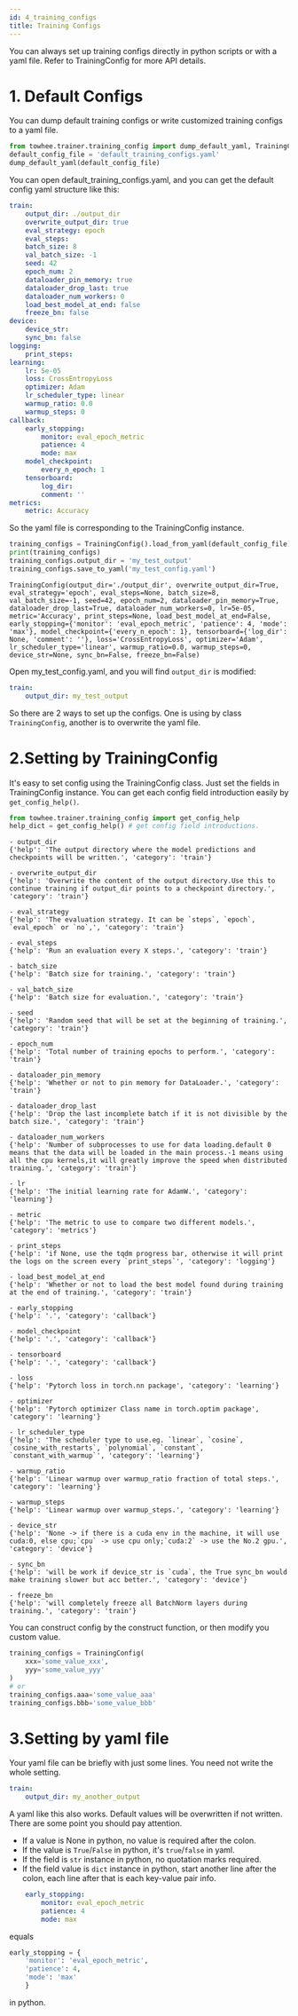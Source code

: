 ```yaml
---
id: 4_training_configs
title: Training Configs
---
```


You can always set up training configs directly in python scripts or with a yaml file. Refer to TrainingConfig for more API details.

# 1. Default Configs
You can dump default training configs or write customized training configs to a yaml file.




```python
from towhee.trainer.training_config import dump_default_yaml, TrainingConfig
default_config_file = 'default_training_configs.yaml'
dump_default_yaml(default_config_file)
```

You can open default_training_configs.yaml, and you can get the default config yaml structure like this:
```yaml
train:
    output_dir: ./output_dir
    overwrite_output_dir: true
    eval_strategy: epoch
    eval_steps:
    batch_size: 8
    val_batch_size: -1
    seed: 42
    epoch_num: 2
    dataloader_pin_memory: true
    dataloader_drop_last: true
    dataloader_num_workers: 0
    load_best_model_at_end: false
    freeze_bn: false
device:
    device_str:
    sync_bn: false
logging:
    print_steps:
learning:
    lr: 5e-05
    loss: CrossEntropyLoss
    optimizer: Adam
    lr_scheduler_type: linear
    warmup_ratio: 0.0
    warmup_steps: 0
callback:
    early_stopping:
        monitor: eval_epoch_metric
        patience: 4
        mode: max
    model_checkpoint:
        every_n_epoch: 1
    tensorboard:
        log_dir:
        comment: ''
metrics:
    metric: Accuracy
```
So the yaml file is corresponding to the TrainingConfig instance.


```python
training_configs = TrainingConfig().load_from_yaml(default_config_file)
print(training_configs)
training_configs.output_dir = 'my_test_output'
training_configs.save_to_yaml('my_test_config.yaml')
```

    TrainingConfig(output_dir='./output_dir', overwrite_output_dir=True, eval_strategy='epoch', eval_steps=None, batch_size=8, val_batch_size=-1, seed=42, epoch_num=2, dataloader_pin_memory=True, dataloader_drop_last=True, dataloader_num_workers=0, lr=5e-05, metric='Accuracy', print_steps=None, load_best_model_at_end=False, early_stopping={'monitor': 'eval_epoch_metric', 'patience': 4, 'mode': 'max'}, model_checkpoint={'every_n_epoch': 1}, tensorboard={'log_dir': None, 'comment': ''}, loss='CrossEntropyLoss', optimizer='Adam', lr_scheduler_type='linear', warmup_ratio=0.0, warmup_steps=0, device_str=None, sync_bn=False, freeze_bn=False)


Open my_test_config.yaml, and you will find `output_dir` is modified:
```yaml
train:
    output_dir: my_test_output
```
So there are 2 ways to set up the configs. One is using by class `TrainingConfig`, another is to overwrite the yaml file.

# 2.Setting by TrainingConfig
It's easy to set config using the TrainingConfig class. Just set the fields in TrainingConfig instance.
You can get each config field introduction easily by `get_config_help()`.


```python
from towhee.trainer.training_config import get_config_help
help_dict = get_config_help() # get config field introductions.
```

    - output_dir
    {'help': 'The output directory where the model predictions and checkpoints will be written.', 'category': 'train'}
    
    - overwrite_output_dir
    {'help': 'Overwrite the content of the output directory.Use this to continue training if output_dir points to a checkpoint directory.', 'category': 'train'}
    
    - eval_strategy
    {'help': 'The evaluation strategy. It can be `steps`, `epoch`, `eval_epoch` or `no`,', 'category': 'train'}
    
    - eval_steps
    {'help': 'Run an evaluation every X steps.', 'category': 'train'}
    
    - batch_size
    {'help': 'Batch size for training.', 'category': 'train'}
    
    - val_batch_size
    {'help': 'Batch size for evaluation.', 'category': 'train'}
    
    - seed
    {'help': 'Random seed that will be set at the beginning of training.', 'category': 'train'}
    
    - epoch_num
    {'help': 'Total number of training epochs to perform.', 'category': 'train'}
    
    - dataloader_pin_memory
    {'help': 'Whether or not to pin memory for DataLoader.', 'category': 'train'}
    
    - dataloader_drop_last
    {'help': 'Drop the last incomplete batch if it is not divisible by the batch size.', 'category': 'train'}
    
    - dataloader_num_workers
    {'help': 'Number of subprocesses to use for data loading.default 0 means that the data will be loaded in the main process.-1 means using all the cpu kernels,it will greatly improve the speed when distributed training.', 'category': 'train'}
    
    - lr
    {'help': 'The initial learning rate for AdamW.', 'category': 'learning'}
    
    - metric
    {'help': 'The metric to use to compare two different models.', 'category': 'metrics'}
    
    - print_steps
    {'help': 'if None, use the tqdm progress bar, otherwise it will print the logs on the screen every `print_steps`', 'category': 'logging'}
    
    - load_best_model_at_end
    {'help': 'Whether or not to load the best model found during training at the end of training.', 'category': 'train'}
    
    - early_stopping
    {'help': '.', 'category': 'callback'}
    
    - model_checkpoint
    {'help': '.', 'category': 'callback'}
    
    - tensorboard
    {'help': '.', 'category': 'callback'}
    
    - loss
    {'help': 'Pytorch loss in torch.nn package', 'category': 'learning'}
    
    - optimizer
    {'help': 'Pytorch optimizer Class name in torch.optim package', 'category': 'learning'}
    
    - lr_scheduler_type
    {'help': 'The scheduler type to use.eg. `linear`, `cosine`, `cosine_with_restarts`, `polynomial`, `constant`, `constant_with_warmup`', 'category': 'learning'}
    
    - warmup_ratio
    {'help': 'Linear warmup over warmup_ratio fraction of total steps.', 'category': 'learning'}
    
    - warmup_steps
    {'help': 'Linear warmup over warmup_steps.', 'category': 'learning'}
    
    - device_str
    {'help': 'None -> if there is a cuda env in the machine, it will use cuda:0, else cpu;`cpu` -> use cpu only;`cuda:2` -> use the No.2 gpu.', 'category': 'device'}
    
    - sync_bn
    {'help': 'will be work if device_str is `cuda`, the True sync_bn would make training slower but acc better.', 'category': 'device'}
    
    - freeze_bn
    {'help': 'will completely freeze all BatchNorm layers during training.', 'category': 'train'}
    


You can construct config by the construct function, or then modify you custom value.
```python
training_configs = TrainingConfig(
    xxx='some_value_xxx',
    yyy='some_value_yyy'
)
# or
training_configs.aaa='some_value_aaa'
training_configs.bbb='some_value_bbb'
```

# 3.Setting by yaml file
Your yaml file can be briefly with just some lines. You need not write the whole setting.
```yaml
train:
    output_dir: my_another_output
```
A yaml like this also works. Default values will be overwritten if not written.
There are some point you should pay attention.
- If a value is None in python, no value is required after the colon.
- If the value is `True`/`False` in python, it's `true`/`false` in yaml.
- If the field is `str` instance in python, no quotation marks required.
- If the field value is `dict` instance in python, start another line after the colon, each line after that is each key-value pair info.
```yaml
    early_stopping:
        monitor: eval_epoch_metric
        patience: 4
        mode: max
```
equals
```python
early_stopping = {
    'monitor': 'eval_epoch_metric',
    'patience': 4,
    'mode': 'max'
    }
```
in python.

